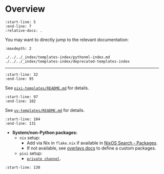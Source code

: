 # Overview

```{include} ./../../autogen/templates-README.md
:start-line: 5
:end-line: 7
:relative-docs: .
```

You may want to directly jump to the relevant documentation:

```{toctree}
:maxdepth: 2

./../../_index/templates-index/pythonml-index.md
./../../_index/templates-index/deprecated-templates-index
```

---

```{include} ./../../autogen/templates-README.md
:start-line: 32
:end-line: 95
```

See [`pixi-templates/README.md`](./../../autogen/pixi-templates-README.md) for details.

```{include} ./../../autogen/templates-README.md
:start-line: 97
:end-line: 102
```

See [`uv-templates/README.md`](./../../autogen/uv-templates-README.md) for details.

```{include} ./../../autogen/templates-README.md
:start-line: 104
:end-line: 131
```

- **System/non-Python packages:**
  - `nix` setup:
    - Add via Nix in `flake.nix` if available in [NixOS Search - Packages](https://search.nixos.org/packages).
    - If not available, see [overlays docs](./../../autogen/overlays-README.md) to define a custom packages.
  - `pixi` setup:
    - [`private channel`](https://prefix.dev/docs/prefix/channels).

```{include} ./../../autogen/templates-README.md
:start-line: 138
```
